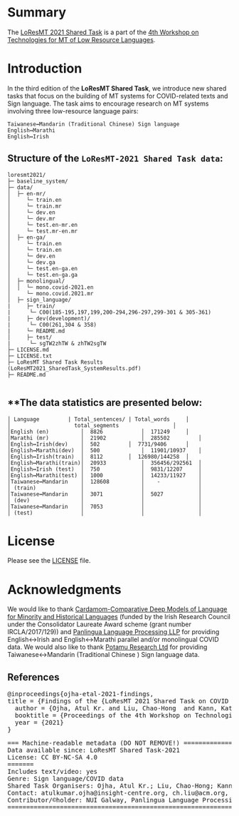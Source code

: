 # Summary

The [LoResMT 2021 Shared Task](https://github.com/loresmt/loresmt-2021) is a part of the [4th Workshop on Technologies for MT of Low Resource Languages](https://sites.google.com/view/loresmt/).

# Introduction
In the third edition of the __LoResMT Shared Task__, we introduce new shared tasks that focus on the building of MT systems for COVID-related texts and Sign language. The task aims to encourage research on MT systems involving three low-resource language pairs:

	Taiwanese↔Mandarin (Traditional Chinese) Sign language
	English↔Marathi
	English↔Irish
## Structure of the `LoResMT-2021 Shared Task data`:
```
loresmt2021/
├─ baseline_system/
├─ data/
│  ├─ en-mr/
│     └─ train.en
│     └─ train.mr
│     └─ dev.en
│     └─ dev.mr
│     └─ test.en-mr.en
│     └─ test.mr-en.mr
│  ├─ en-ga/
│     └─ train.en
│     └─ train.en
│     └─ dev.en
│     └─ dev.ga
│     └─ test.en-ga.en
│     └─ test.en-ga.ga
│  ├─ monolingual/
│  │  └─ mono.covid-2021.en
│     └─ mono.covid.2021.mr
│  ├─ sign_language/
|     ├─ train/
|      └─ C00(185-195,197,199,200-294,296-297,299-301 & 305-361)
|     ├─ dev(development)/
|      └─ C00(261,304 & 358)
|     └─ README.md
│     ├─ test/
|      └─ sgTW2zhTW & zhTW2sgTW
├─ LICENSE.md
├─ LICENSE.txt
├─ LoResMT Shared Task Results (LoResMT2021_SharedTask_SystemResults.pdf)
├─ README.md
   
```
**The data statistics are presented below:
-----------------------------------------------------
```
│ Language	       | Total_sentences/ | Total_words     │
│	                 total_segments         	    │ 
│English (en)	       │  8826            │  171249	    │
│Marathi (mr)	       │  21902	          │  285502         │
│English↔Irish(dev)    │  502		  │  7731/9406      │
│English↔Marathi(dev)  │  500             │  11901/10937    │
│English↔Irish(train)  │  8112		  │  126980/144258  │
│English↔Marathi(train)│  20933           │  356456/292561  │
│English↔Irish (test)  │  750             │  9831/12207     │
│English↔Marathi(test) │  1000            │  14233/11927    │
│Taiwanese↔Mandarin    │  128608          │    -            │
│ (train)              │                  │                 │
│Taiwanese↔Mandarin    │  3071            │  5027           │
│ (dev)                │                  │                 │
│Taiwanese↔Mandarin    │  7053            │                 │
│ (test)               │                  │                 │
```

# License
Please see the [LICENSE](https://github.com/loresmt/loresmt-2021/blob/main/LICENSE) file.

# Acknowledgments
We would like to thank [Cardamom-Comparative Deep Models of Language for Minority and Historical Languages](http://www.cardamom-project.org/) (funded by the Irish Research Council under the Consolidator Laureate Award scheme (grant number IRCLA/2017/129)) and [Panlingua Language Processing LLP](http://panlingua.co.in/) for providing English↔Irish and English↔Marathi parallel and/or monolingual COVID data. We would also like to thank [Potamu Research Ltd](https://www.potamure.net/) for providing Taiwanese↔Mandarin (Traditional Chinese ) Sign language data. 

## References
<pre>
@inproceedings{ojha-etal-2021-findings,
title = {Findings of the {LoResMT 2021 Shared Task on COVID and Sign Language for Low-Resource Languages}},
  author = {Ojha, Atul Kr. and Liu, Chao-Hong  and Kann, Katharina  and Ortega, John and Satam, Sheetal and Fransen, Theodorus},
  booktitle = {Proceedings of the 4th Workshop on Technologies for MT of Low Resource Languages},
  year = {2021}
}
</pre>
<pre>
=== Machine-readable metadata (DO NOT REMOVE!) =====================================================
Data available since: LoResMT Shared Task-2021
License: CC BY-NC-SA 4.0
=======
Includes text/video: yes
Genre: Sign language/COVID data
Shared Task Organisers: Ojha, Atul Kr.; Liu, Chao-Hong; Kann, Katharina
Contact: atulkumar.ojha@insight-centre.org, ch.liu@acm.org, shashwatup9k@gmail.com
Contributor/&copy;holder: NUI Galway, Panlingua Language Processing LLP, N. Delhi, India, Potamu Research Ltd
=======================================================================================================
</pre>
